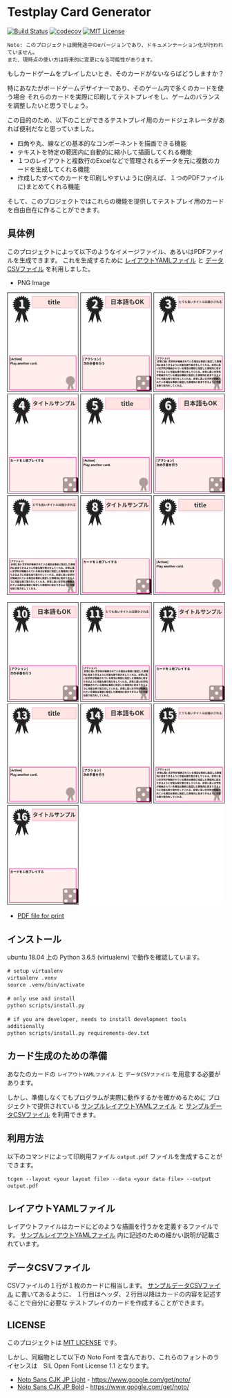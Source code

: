 # Testplay Card Generator

[![Build Status](https://travis-ci.org/a-hisame/testplay-card-generator.svg?branch=develop)](https://travis-ci.org/a-hisame/testplay-card-generator)
[![codecov](https://codecov.io/gh/a-hisame/testplay-card-generator/branch/master/graph/badge.svg)](https://codecov.io/gh/a-hisame/testplay-card-generator)
[![MIT License](http://img.shields.io/badge/license-MIT-blue.svg?style=flat)](LICENSE)

```
Note: このプロジェクトは開発途中のαバージョンであり、ドキュメンテーション化が行われていません。
また、現時点の使い方は将来的に変更になる可能性があります。
```

もしカードゲームをプレイしたいとき、そのカードがないならばどうしますか？

特にあなたがボードゲームデザイナーであり、そのゲーム内で多くのカードを使う場合
それらのカードを実際に印刷してテストプレイをし、ゲームのバランスを調整したいと思うでしょう。

この目的のため、以下のことができるテストプレイ用のカードジェネレータがあれば便利だなと思っていました。

* 四角や丸、線などの基本的なコンポーネントを描画できる機能
* テキストを特定の範囲内に自動的に縮小して描画してくれる機能
* １つのレイアウトと複数行のExcelなどで管理されるデータを元に複数のカードを生成してくれる機能
* 作成したすべてのカードを印刷しやすいように(例えば、１つのPDFファイルに)まとめてくれる機能

そして、このプロジェクトではこれらの機能を提供してテストプレイ用のカードを自由自在に作ることができます。


## 具体例

このプロジェクトによって以下のようなイメージファイル、あるいはPDFファイルを生成できます。
これを生成するために [レイアウトYAMLファイル](layout-sample.yml) と [データCSVファイル](data-sample.csv) を利用しました。

* PNG Image

![](output0001.png)

![](output0002.png)

* [PDF file for print](output.pdf)


## インストール

ubuntu 18.04 上の Python 3.6.5 (virtualenv) で動作を確認しています。

```
# setup virtualenv
virtualenv .venv
source .venv/bin/activate

# only use and install
python scripts/install.py

# if you are developer, needs to install development tools additionally
python scripts/install.py requirements-dev.txt
```


## カード生成のための準備

あなたのカードの `レイアウトYAMLファイル` と `データCSVファイル` を用意する必要があります。

しかし、準備しなくてもプログラムが実際に動作するかを確かめるために
プロジェクトで提供されている [サンプルレイアウトYAMLファイル](layout-sample.yml) と
[サンプルデータCSVファイル](data-sample.csv) を利用できます。


## 利用方法

以下のコマンドによって印刷用ファイル `output.pdf` ファイルを生成することができます。

```
tcgen --layout <your layout file> --data <your data file> --output output.pdf
```

## レイアウトYAMLファイル

レイアウトファイルはカードにどのような描画を行うかを定義するファイルです。
[サンプルレイアウトYAMLファイル](layout-sample.yml) 内に記述のための細かい説明が記載されています。


## データCSVファイル

CSVファイルの１行が１枚のカードに相当します。
[サンプルデータCSVファイル](data-sample.csv) に書いてあるように、
１行目はヘッダ、２行目以降はカードの内容を記述することで自分に必要な
テストプレイのカードを作成することができます。


## LICENSE

このプロジェクトは [MIT LICENSE](LICENSE) です。

しかし、同梱物として以下の Noto Font を含んでおり、これらのフォントのライセンスは　SIL Open Font License 1.1 となります。

* [Noto Sans CJK JP Light](data/fonts/NotoSansCJKjp-Light.ttf) - https://www.google.com/get/noto/
* [Noto Sans CJK JP Bold](data/fonts/NotoSansCJKjp-Bold.ttf) - https://www.google.com/get/noto/
